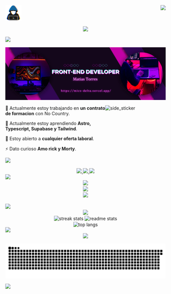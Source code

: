 <picture align="left"><img src = "https://github.com/0xAbdulKhalid/0xAbdulKhalid/raw/main/assets/mdImages/about_me.gif" width = 50px></picture>
<img align="right" src="https://visitor-badge.laobi.icu/badge?page_id=matias1812.matias1812" />


<div align="center">
    <img  src="https://readme-typing-svg.herokuapp.com/?font=Righteous&size=35&center=true&vCenter=true&width=500&height=70&duration=4000&lines=Hola+me+precento!+👋;+Soy+Matias+Torres!+👨🏽‍💻;" />
</div>

<a href="https://www.youtube.com/watch?v=dQw4w9WgXcQ"><img src="https://user-images.githubusercontent.com/73097560/115834477-dbab4500-a447-11eb-908a-139a6edaec5c.gif"></a>
<div  align="center">  

![Alt text](image.png)

</div>

<img align="right" width=190px height=190px alt="side_sticker" src="https://media.giphy.com/media/TEnXkcsHrP4YedChhA/giphy.gif" />

 
 🔭 Actualmente estoy trabajando en **un contrato de formacion**  con No Country.
 
 🌱 Actualmente estoy aprendiendo **Astro, Typescript, Supabase y Tailwind**.

 💬 Estoy abierto a **cualquier oferta laboral**.

 ⚡ Dato curioso **Amo rick y Morty**.

 <a href="https://www.youtube.com/watch?v=dQw4w9WgXcQ"><img src="https://user-images.githubusercontent.com/73097560/115834477-dbab4500-a447-11eb-908a-139a6edaec5c.gif"></a>
<div align="center"> 
  <a href="https://www.linkedin.com/in/matias-torres-developer-freelance/">
    <img src="https://img.shields.io/badge/Linkedin-0077B5?style=for-the-badge&logo=linkedin&logoColor=white" />
  </a>
  <a href="https://micv-delta.vercel.app/" target="_blank">
     <img src="https://img.shields.io/badge/Portfolio-000000?style=for-the-badge&logo=vercel&logoColor=white" target="_blank" />
  </a>
  <a href="https://discord.gg/7Bkqa8Px">
    <img src="https://img.shields.io/badge/discord-0077B5?style=for-the-badge&logo=discord&logoColor=white" />
  </a>
</div>
<a href="https://www.youtube.com/watch?v=dQw4w9WgXcQ"><img src="https://user-images.githubusercontent.com/73097560/115834477-dbab4500-a447-11eb-908a-139a6edaec5c.gif"></a>
<div  align="center">    
<img width=500px src="https://readme-typing-svg.herokuapp.com/?font=Righteous&size=20&center=true&vCenter=true&width=500&height=70&duration=4000&lines=Lenguajes,+Frameworks+y+Herramientas;" />
</div>
<div align="center">
    <img src="https://skillicons.dev/icons?i=nodejs,javascript,typescript,react,firebase,supabase,next,vite,astro,vercel,github" /><br>
    <img src="https://skillicons.dev/icons?i=tailwind,bootstrap,express,postman,postgresql,html,css,vscode,figma,git" />
</div>

<br/>
<a href="https://www.youtube.com/watch?v=dQw4w9WgXcQ"><img src="https://user-images.githubusercontent.com/73097560/115834477-dbab4500-a447-11eb-908a-139a6edaec5c.gif"></a>
<div  align="center">    
<img width=300px src="https://readme-typing-svg.herokuapp.com/?font=Righteous&size=35&center=true&vCenter=true&width=500&height=70&duration=4000&lines=Stast📈;" />
</div>
<div align=center>
  <img width=415 src="https://streak-stats.demolab.com/?user=matias1812&count_private=true&theme=react&border_radius=10" alt="streak stats"/>
  <img width=393 src="https://github-readme-stats.vercel.app/api?username=matias1812&count_private=true&show_icons=true&theme=react&rank_icon=github&border_radius=10" alt="readme stats" />
  <br>
  <img width=393 align="center" src="https://github-readme-stats.vercel.app/api/top-langs/?username=matias1812&hide=HTML&langs_count=8&layout=compact&theme=react&border_radius=10&size_weight=0.5&count_weight=0.5&exclude_repo=github-readme-stats" alt="top langs" />
</div>
<a href="https://www.youtube.com/watch?v=dQw4w9WgXcQ"><img src="https://user-images.githubusercontent.com/73097560/115834477-dbab4500-a447-11eb-908a-139a6edaec5c.gif"></a>
<div align="center">
    <img src="https://readme-typing-svg.herokuapp.com/?font=Righteous&size=25&center=true&vCenter=true&width=500&height=70&duration=4000&lines=Gracias+por+visitar👨🏽‍💻!+;+Mandame+un+mensaje+a+mi+Linkedin👋!;Siempre+dispuesto+a+colaborar+😎">
</div>

![Serpiente de Contribuciones](https://raw.githubusercontent.com/matias1812/matias1812/nueva-rama/github-contribution-grid-snake-dark.svg)

<a href="https://www.youtube.com/watch?v=dQw4w9WgXcQ"><img src="https://user-images.githubusercontent.com/73097560/115834477-dbab4500-a447-11eb-908a-139a6edaec5c.gif"></a>
